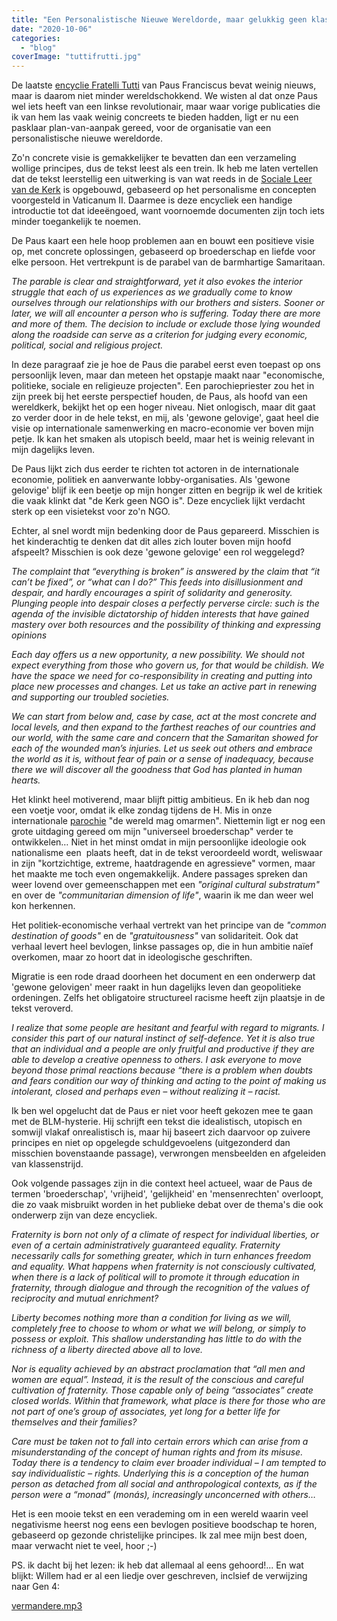 ```yaml
---
title: "Een Personalistische Nieuwe Wereldorde, maar gelukkig geen klassenstrijd"
date: "2020-10-06"
categories: 
  - "blog"
coverImage: "tuttifrutti.jpg"
---
```


De laatste [encyclie Fratelli Tutti](http://www.vatican.va/content/francesco/en/encyclicals/documents/papa-francesco_20201003_enciclica-fratelli-tutti.html) van Paus Franciscus bevat weinig nieuws, maar is daarom niet minder wereldschokkend. We wisten al dat onze Paus wel iets heeft van een linkse revolutionair, maar waar vorige publicaties die ik van hem las vaak weinig concreets te bieden hadden, ligt er nu een pasklaar plan-van-aanpak gereed, voor de organisatie van een personalistische nieuwe wereldorde. 

Zo'n concrete visie is gemakkelijker te bevatten dan een verzameling wollige principes, dus de tekst leest als een trein. Ik heb me laten vertellen dat de tekst leerstellig een uitwerking is van wat reeds in de [Sociale Leer van de Kerk](https://www.rkdocumenten.nl/rkdocs/index.php?mi=600&doc=769) is opgebouwd, gebaseerd op het personalisme en concepten voorgesteld in Vaticanum II. Daarmee is deze encycliek een handige introductie tot dat ideeëngoed, want voornoemde documenten zijn toch iets minder toegankelijk te noemen.

De Paus kaart een hele hoop problemen aan en bouwt een positieve visie op, met concrete oplossingen, gebaseerd op broederschap en liefde voor elke persoon. Het vertrekpunt is de parabel van de barmhartige Samaritaan.

_The parable is clear and straightforward, yet it also evokes the interior struggle that each of us experiences as we gradually come to know ourselves through our relationships with our brothers and sisters. Sooner or later, we will all encounter a person who is suffering. Today there are more and more of them. The decision to include or exclude those lying wounded along the roadside can serve as a criterion for judging every economic, political, social and religious project._

In deze paragraaf zie je hoe de Paus die parabel eerst even toepast op ons persoonlijk leven, maar dan meteen het opstapje maakt naar "economische, politieke, sociale en religieuze projecten". Een parochiepriester zou het in zijn preek bij het eerste perspectief houden, de Paus, als hoofd van een wereldkerk, bekijkt het op een hoger niveau. Niet onlogisch, maar dit gaat zo verder door in de hele tekst, en mij, als 'gewone gelovige', gaat heel die visie op internationale samenwerking en macro-economie ver boven mijn petje. Ik kan het smaken als utopisch beeld, maar het is weinig relevant in mijn dagelijks leven.

De Paus lijkt zich dus eerder te richten tot actoren in de internationale economie, politiek en aanverwante lobby-organisaties. Als 'gewone gelovige' blijf ik een beetje op mijn honger zitten en begrijp ik wel de kritiek die vaak klinkt dat "de Kerk geen NGO is". Deze encycliek lijkt verdacht sterk op een visietekst voor zo'n NGO. 

Echter, al snel wordt mijn bedenking door de Paus gepareerd. Misschien is het kinderachtig te denken dat dit alles zich louter boven mijn hoofd afspeelt? Misschien is ook deze 'gewone gelovige' een rol weggelegd?

_The complaint that “everything is broken” is answered by the claim that “it can’t be fixed”, or “what can I do?” This feeds into disillusionment and despair, and hardly encourages a spirit of solidarity and generosity. Plunging people into despair closes a perfectly perverse circle: such is the agenda of the invisible dictatorship of hidden interests that have gained mastery over both resources and the possibility of thinking and expressing opinions_

_Each day offers us a new opportunity, a new possibility. We should not expect everything from those who govern us, for that would be childish. We have the space we need for co-responsibility in creating and putting into place new processes and changes. Let us take an active part in renewing and supporting our troubled societies._

_We can start from below and, case by case, act at the most concrete and local levels, and then expand to the farthest reaches of our countries and our world, with the same care and concern that the Samaritan showed for each of the wounded man’s injuries. Let us seek out others and embrace the world as it is, without fear of pain or a sense of inadequacy, because there we will discover all the goodness that God has planted in human hearts._

Het klinkt heel motiverend, maar blijft pittig ambitieus. En ik heb dan nog een voetje voor, omdat ik elke zondag tijdens de H. Mis in onze internationale [parochie](http://jezus-hart.be/) "de wereld mag omarmen". Niettemin ligt er nog een grote uitdaging gereed om mijn "universeel broederschap" verder te ontwikkelen… Niet in het minst omdat in mijn persoonlijke ideologie ook nationalisme een  plaats heeft, dat in de tekst veroordeeld wordt, weliswaar in zijn "kortzichtige, extreme, haatdragende en agressieve" vormen, maar het maakte me toch even ongemakkelijk. Andere passages spreken dan weer lovend over gemeenschappen met een _"original cultural substratum"_ en over de _"communitarian dimension of life"_, waarin ik me dan weer wel kon herkennen.

Het politiek-economische verhaal vertrekt van het principe van de _"common destination of goods"_ en de _"gratuitousness"_ van solidariteit. Ook dat verhaal levert heel bevlogen, linkse passages op, die in hun ambitie naïef overkomen, maar zo hoort dat in ideologische geschriften.

Migratie is een rode draad doorheen het document en een onderwerp dat 'gewone gelovigen' meer raakt in hun dagelijks leven dan geopolitieke ordeningen. Zelfs het obligatoire structureel racisme heeft zijn plaatsje in de tekst veroverd.

_I realize that some people are hesitant and fearful with regard to migrants. I consider this part of our natural instinct of self-defence. Yet it is also true that an individual and a people are only fruitful and productive if they are able to develop a creative openness to others. I ask everyone to move beyond those primal reactions because “there is a problem when doubts and fears condition our way of thinking and acting to the point of making us intolerant, closed and perhaps even – without realizing it – racist._

Ik ben wel opgelucht dat de Paus er niet voor heeft gekozen mee te gaan met de BLM-hysterie. Hij schrijft een tekst die idealistisch, utopisch en somwijl vlakaf onrealistisch is, maar hij baseert zich daarvoor op zuivere principes en niet op opgelegde schuldgevoelens (uitgezonderd dan misschien bovenstaande passage), verwrongen mensbeelden en afgeleiden van klassenstrijd.

Ook volgende passages zijn in die context heel actueel, waar de Paus de termen 'broederschap', 'vrijheid', 'gelijkheid' en 'mensenrechten' overloopt, die zo vaak misbruikt worden in het publieke debat over de thema's die ook onderwerp zijn van deze encycliek. 

_Fraternity is born not only of a climate of respect for individual liberties, or even of a certain administratively guaranteed equality. Fraternity necessarily calls for something greater, which in turn enhances freedom and equality. What happens when fraternity is not consciously cultivated, when there is a lack of political will to promote it through education in fraternity, through dialogue and through the recognition of the values of reciprocity and mutual enrichment?_ 

_Liberty becomes nothing more than a condition for living as we will, completely free to choose to whom or what we will belong, or simply to possess or exploit. This shallow understanding has little to do with the richness of a liberty directed above all to love._

_Nor is equality achieved by an abstract proclamation that “all men and women are equal”. Instead, it is the result of the conscious and careful cultivation of fraternity. Those capable only of being “associates” create closed worlds. Within that framework, what place is there for those who are not part of one’s group of associates, yet long for a better life for themselves and their families?_

_Care must be taken not to fall into certain errors which can arise from a misunderstanding of the concept of human rights and from its misuse. Today there is a tendency to claim ever broader individual – I am tempted to say individualistic – rights. Underlying this is a conception of the human person as detached from all social and anthropological contexts, as if the person were a “monad” (monás), increasingly unconcerned with others…_ 

Het is een mooie tekst en een verademing om in een wereld waarin veel negativisme heerst nog eens een bevlogen positieve boodschap te horen, gebaseerd op gezonde christelijke principes. Ik zal mee mijn best doen, maar verwacht niet te veel, hoor ;-)

PS. ik dacht bij het lezen: ik heb dat allemaal al eens gehoord!... En wat blijkt: Willem had er al een liedje over geschreven, inclsief de verwijzing naar Gen 4:

[vermandere.mp3](https://storage.googleapis.com/geloven-leren/audiobooks/vermandere.mp3)
